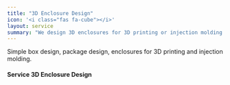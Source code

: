 ```yaml
---
title: "3D Enclosure Design"
icon: '<i class="fas fa-cube"></i>'
layout: service
summary: "We design 3D enclosures for 3D printing or injection molding."
---
```


<p>Simple box design, package design, enclosures for 3D printing and injection molding.</p>

<h4 class="py-2">Service 3D Enclosure Design</h4>

